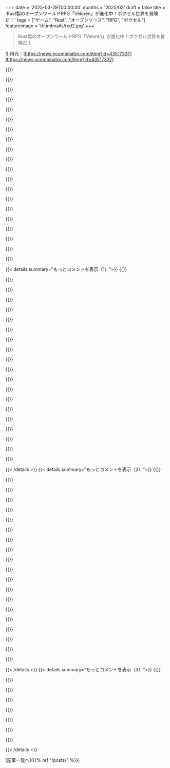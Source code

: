 +++
date = '2025-03-29T00:00:00'
months = '2025/03'
draft = false
title = 'Rust製のオープンワールドRPG「Veloren」が進化中！ボクセル世界を冒険だ！'
tags = ["ゲーム", "Rust", "オープンソース", "RPG", "ボクセル"]
featureimage = 'thumbnails/red2.jpg'
+++

> Rust製のオープンワールドRPG「Veloren」が進化中！ボクセル世界を冒険だ！

引用元：[https://news.ycombinator.com/item?id=43517337](https://news.ycombinator.com/item?id=43517337)

{{<matomeQuote body="山とか川の生成方法に興味あるなら、基本は論文の”Large Scale Terrain Generation from Tectonic Uplift and Fluvial Erosion”がベースになってるよ。各チャンクは（ノイズベースで一定の割合で）隆起して、浸食はチャンクの傾斜とか集水域のサイズで決まるんだ。その結果、河川ネットワークと各チャンクの高さが決まって、それに基づいて道とか洞窟とか構造物が配置されるんだって。実際のボクセルは、プレイヤーがそのエリアをロードした時に初めて決まって、基本的には保存されないらしいよ。あと、worldgenに関係ない技術だけど、レンダリングはwgpu、モデルはMagicaVoxel、クライアントとサーバーはECS（specs）を使ってるって。" userName="skitter" createdAt="2025-03-29T18:41:03" color="#ff33a1">}}

{{<matomeQuote body="ちょっとした注意点として、ランチャー経由のインストール（なんでランチャーが必要なの！？）がちょっとおかしいみたい。Macの直接ダウンロードとCargoからのインストールだと、Airshipper v0.15.0がインストールされるんだけど、それが古くて新しいバージョンをインストールするように言われるんだよね。ボタンをクリックするとGithubのリリースページに飛ぶけど、最新バージョンは0.14なんだ。12月にv0.16のリリースがあるけど、タグだけで成果物がないんだよね。イライラしてやめちゃった。<br>編集：issuesページがあるにもかかわらず、ランチャーのGitHubページは単なるGitLabリポジトリのミラーらしい。GitLabには最新バージョンの成果物があるんだよね。なんで公式リンクと`cargo install`ダウンロードで人々をGitHubページに送るのか謎。" userName="misnome" createdAt="2025-03-29T19:48:49" color="">}}

{{<matomeQuote body="ランチャーは、新しいバージョンが出てるかどうかを確認しなくても、最新ビルドを簡単に取得できるようにするためにあったんだ。数年前は、アップデートが不定期（数日だったり、1週間以上だったり）だったんだよね。週1回新しいビルドを定期的にリリースするようになったけど、今でもランチャーは、GitLabプロジェクトに登録することで利用できる、さまざまな非公式または実験的なサーバーを探索する方法として機能してるよ。" userName="suavesito" createdAt="2025-03-29T21:07:21" color="">}}

{{<matomeQuote body="Velorenは好きなんだよね。デザイン目標とかアートディレクションが好きで、長い間プロジェクトをフォローしてきたんだけど、結局のところ、アーティストと開発者だけでゲームを作ろうとするとどうなるかの完璧な例だよね。たくさんのクールなものがあるんだけど、ビデオゲームとしては常に的外れなんだ。" userName="littlestymaar" createdAt="2025-03-29T22:32:21" color="">}}

{{<matomeQuote body="同意。ゲームに貢献したこともあるから、ちょっとは内情を知ってるつもりだよ。Velorenはクールな機能がたくさん詰まってるけど、ゲームプレイのループとか、全体的なプレイヤー体験にほとんど焦点が当てられてない印象だな。あと、個人の自由時間で達成できないような変更は、非常に難しいんだよね。Velorenは十分に人気があるから、大幅な変更は物議を醸す可能性が高いし。誰も責められないけどね。オープンソースのゲーム開発の性質だと思うしかないのかな。それでも、時間がある人は試してみることをお勧めするよ。数時間は楽しめると思うし。見るべきもの、探索すべきものがたくさんあるし。ちょっとまとまりのないデザインが、時には強みになることもあるんだ。予測できないからね。WoWみたいな洗練された時間泥棒だとは思わないでね。" userName="tormeh" createdAt="2025-03-30T00:57:54" color="#38d3d3">}}

{{<matomeQuote body="Rustのゲーム開発が盛り上がってきてるね。<br>Velorenのメインラインクライアントは、独自のエンジンで構築されてるし。<br>Tiny GladeはBevy ECSを使ってるけど、独自のグラフィックススタックを持ってる。<br>BevyとFyroxはどちらもかなり有能になってきてる。まだGodotじゃないけど、近づいてきてるね。BevyとFyroxは設計目標が大きく異なるから、誰にでも合うものがあるはず。BevyはECSに力を入れてて、レベルビルダーのようなユーティリティクレートやサードパーティライブラリがたくさんある。FyroxはECSにそれほど依存してなくて、すべてを完全なパッケージとして構築しようとしてる。Bevyの方が成熟したエンジンだけど、どちらも実現可能だよ。<br>どちらもWASMバンドルとしてWebに簡単にデプロイできるから、マルチプラットフォームターゲティングに最適。Rustは主要なゲームプログラミング言語になりつつあるね。すでに素晴らしいWebバックエンド/RPC/APIサービスプログラミング言語だから、ゲームサーバーもRustで書けるし。" userName="echelon" createdAt="2025-03-29T19:43:20" color="#ff5c5c">}}

{{<matomeQuote body="古いジョークにあるように、Rustには50個のゲームエンジンがあるけど、ゲームは5個しかないんだよね。ツールはあるけど、大手スタジオは使ってるのかな？" userName="wavemode" createdAt="2025-03-29T20:04:43" color="">}}

{{<matomeQuote body="現在、大手スタジオで使用されている一般的に利用可能なエンジンは、UnrealとUnityだけだよ。CryEngineも数えられるかもしれないけど、Crytek自身以外にそれを使ってる大手開発者は1社しか知らないな。インディーズの中にはGodotを使ってる人もいるけど、それは「大手スタジオ」とは言えないよね。あと、Rustのツールはまだ整ってないよ。UnrealとUnityはどちらも、エンジン自体と同じくらい重要なエコシステム全体を持ってるし。さらに、アセットストア、サポートスタッフ、コンソールサポート、その他、従業員数が3桁になると必要なものがすべて揃ってる。CryEngine（O3DE - 複雑な話）のオープンソースフォークを今すぐダウンロードできるよ。無料だけど、コード以外のものが足りないから誰も使わないんだ。" userName="tormeh" createdAt="2025-03-30T00:28:58" color="">}}

{{<matomeQuote body="GodotがSteamで勢いを増してるね！" userName="prox" createdAt="2025-03-30T08:46:02" color="">}}

{{<matomeQuote body="昨年、Godotで書かれたゲームが781本Steamでリリースされたんだ。これは、リリースされた全ゲーム18,887本の4％にあたるよ。<br>割合は年々増加してるね。<br>制約のないエンジンがより高性能になるにつれて、利益を搾取する商用エンジンを使用する理由が減るんだ。AAAスタジオはまだGodotを使わないだろうけど、いずれ十分に良くなるはず。Unrealの最も高度な機能のいくつかのオープンソース実装が多数存在するようになったし。誰もがMayaの代わりにBlenderを使うようになったよね。同じことがゲームエンジンにも起こるだろうね。" userName="echelon" createdAt="2025-03-30T16:15:23" color="#ff5c5c">}}

{{<matomeQuote body="大手スタジオじゃないけど、BAFTAにノミネートされたゲーム[1]ってのも、それなりにすごいんじゃない？<br>[1]: https://store.steampowered.com/news/app/2198150/view/6559419..." userName="littlestymaar" createdAt="2025-03-29T22:26:12" color="">}}

{{<matomeQuote body="Tiny Gladeは悪くないけど、ゲームって呼べるか微妙だよね。目的もないし、シミュレーション要素もほとんどないし。ただジオラマを作るだけって感じ。" userName="Rohansi" createdAt="2025-03-30T06:19:30" color="">}}

{{<matomeQuote body="Tiny Gladeの方がVelorenよりゲームっぽいと思うけど。" userName="littlestymaar" createdAt="2025-03-30T13:40:35" color="">}}

{{<matomeQuote body="それが何であれ、めちゃくちゃ成功してるよね。" userName="vintermann" createdAt="2025-03-30T10:51:46" color="">}}

{{<matomeQuote body="既存のc++スタックに比べてメリットが少ないし、もっと重要なのは、ゲームエンジンのコーディングをする開発者のほとんどがc++開発者だから、経済的に不利になるからじゃない？" userName="Guthur" createdAt="2025-03-29T20:13:29" color="">}}

{{<matomeQuote body="それが本当かどうかは知らないけど、オープンソースのゲームエンジンだけを見てる人からすると、Bevyはかなり魅力的に見えるよ。すごく有能そうだし(Tiny Gladeはすごい)、コードベースも新しくてモジュール式だし。今、俺を引き留めてる足りないものは、組み込みのエディタ/IDEとスクリプトまたはノードシステムなんだよね。だから今はGodotの方が魅力的に見える。O3DEにも注目してるけど、あれは俺が持ってるハードウェアよりもっと良いものが必要だと思う。" userName="bobajeff" createdAt="2025-03-29T23:38:47" color="#785bff">}}

{{<matomeQuote body="Tiny Gladeは独自のVulkanレンダラーを実装してるってことに注意してね。少なくともECSはBevyのコードベースを使ってると思うけど。BevyのWGPUレンダラーはTiny GladeのVulkanレンダラーほど凝ってない。" userName="tormeh" createdAt="2025-03-30T01:22:30" color="#ff5733">}}

{{<matomeQuote body="Rustの熱狂的な人たちって、Rustが他のすべての言語とツールに取って代わると考えてる気がする。こういうことが行われてるのはクールだけど、それが主要なゲームプログラミング言語になることを示すには不十分だよ。特に、他のツールの成熟度と洗練度からするとね。" userName="knowknow" createdAt="2025-03-29T20:17:49" color="">}}

{{<matomeQuote body="Jaiはどうなの？" userName="pandemic_region" createdAt="2025-03-29T19:52:11" color="">}}

{{<matomeQuote body="公開されてるの？" userName="Ygg2" createdAt="2025-03-29T20:05:55" color="">}}

{{< details summary="もっとコメントを表示（1）">}}
{{<matomeQuote body="いやいや、ベータテスターのインナーサークルはあるけど、一般の人からしたら10年開発してもまだ絵に描いた餅って感じじゃん。" userName="jsheard" createdAt="2025-03-29T20:07:56" color="">}}

{{<matomeQuote body="Jaiで動かせるものって何かあるの？" userName="lawn" createdAt="2025-03-29T20:01:13" color="">}}

{{<matomeQuote body="＞Rustが主要なゲームプログラミング言語になりつつあるね。<br>いや、そうじゃないよ。" userName="heromal" createdAt="2025-03-29T22:11:59" color="">}}

{{<matomeQuote body="ダウン वोटされてるけど、たしかにそうかもね。C++、C#、Lua、GML、Haxe、Swift、Java、Javascriptとかでもいっぱいゲーム作られてるし。ゲームの数で言ったら、Rustは年間トップ10にも入ってないんじゃない？" userName="ecshafer" createdAt="2025-03-29T22:26:50" color="#38d3d3">}}

{{<matomeQuote body="あと、ゲーム業界って結構保守的だから、これらの言語が採用されるまでにも数十年かかったし、プラットフォームのオーナーからのプッシュが必要だったケースも多かったよね。" userName="pjmlp" createdAt="2025-03-30T05:51:17" color="">}}

{{<matomeQuote body="俺のコメントは議論の役に立ってないから、ダウン वोटされるべきだったかも。でも言った通り、Rustはまだ全然影響力ないし、業界がBevyじゃなくて主要な2言語に切り替えるには、メモリ安全だけじゃ無理だと思う。" userName="heromal" createdAt="2025-03-30T16:07:59" color="">}}

{{<matomeQuote body="関連情報。<br>Veloren、オープンソースゲーム、バージョン0.16<br>https://news.ycombinator.com/item?id=39876804<br>– 2024年3月 (17コメント)<br>Velorenの5年間<br>https://news.ycombinator.com/item?id=36259635<br>– 2023年6月 (1コメント)<br>VelorenはRustで書かれたマルチプレイヤーボクセルRPG<br>https://news.ycombinator.com/item?id=33496414<br>– 2022年11月 (4コメント)<br>VelorenはRustで書かれたマルチプレイヤーボクセルRPG<br>https://news.ycombinator.com/item?id=30667022<br>– 2022年3月 (177コメント)<br>Veloren – Rustで書かれたオープンソースMMORPG<br>https://news.ycombinator.com/item?id=26037461<br>– 2021年2月 (143コメント)<br>Veloren: Rustで書かれたオープンワールド、オープンソースマルチプレイヤーボクセルRPG<br>https://news.ycombinator.com/item?id=20347286<br>– 2019年7月 (1コメント)" userName="dang" createdAt="2025-03-30T00:34:25" color="">}}

{{<matomeQuote body="Velorenを数年前にちょっとプレイしたんだけど、めっちゃ進化してて感動したからまたやってみようかな。<br>真面目な質問なんだけど、ボクセルなのにブロックベースなのって何か理由あるの？ボクセル技術が出始めた頃は、めちゃくちゃボクセルがあって、物理演算も得意になって、普通のゲームみたいになると思ってたんだけど。<br>何がボトルネックなの？それとも、これは意図的なデザインなの？ボスとか見てると近づいてる気もするけど、まだ遠い気がする。" userName="ianbutler" createdAt="2025-03-30T02:42:11" color="#38d3d3">}}

{{<matomeQuote body="デザイン的なものじゃない？<br>ボクセルが空間で回転してるのを見ると、それはもう「ボクセル」って感じじゃないんだよね。ただの立方体じゃん。<br>最近は言葉の使い方が大雑把になってるのかも。" userName="JKCalhoun" createdAt="2025-03-30T03:40:16" color="">}}

{{<matomeQuote body="なるほどね。The Finalsみたいな感じを想像してた？でもあれは、破壊できる地形を事前に焼き付けてるのかも。" userName="ianbutler" createdAt="2025-03-30T04:53:47" color="">}}

{{<matomeQuote body="The Finalsの破壊表現はプリベイクじゃないんだね。サーバー側で全部処理して、それをクライアントに伝えてるから一貫性があるんだ。だからCPUに負荷がかかるんだって。" userName="dannersy" createdAt="2025-03-30T08:55:21" color="#785bff">}}

{{<matomeQuote body="へー、それは知らなかった。ちょっと複雑すぎるかなと思ってたけど、確信がなかったんだ。" userName="ianbutler" createdAt="2025-03-30T19:13:09" color="">}}

{{<matomeQuote body="めっちゃわかる。最初にVoxelsを体験したのはCommand and Conquer: Tiberian Sunだったな。あの頃のWestwoodのゲームはユニットとかにvoxel使ってたけど、Minecraftみたいなキューブっぽさを出すつもりはなかったんだよね。ハードとソフトの両方で、物理演算のモデルが今と違ったからだと思う。" userName="belthesar" createdAt="2025-03-31T17:19:19" color="">}}

{{<matomeQuote body="Space Engineers 2とEnshroudedをチェックしてみて。voxelの可能性を広げてるよ。SE2の惑星の水のシミュレーションもすごいことになるらしい。" userName="prox" createdAt="2025-03-30T08:27:50" color="#38d3d3">}}

{{<matomeQuote body="キューブ状じゃないvoxelゲームもたくさんあるよ。Marching cubes algorithmとかまさにそう。Enshroudedっていう、完全に変形可能で採掘可能なワールドのゲームもブロックベースじゃないよ。https://store．steampowered．com/app/1203620/Enshrouded/" userName="tbillington" createdAt="2025-03-30T11:54:00" color="#ff33a1">}}

{{<matomeQuote body="Enshroudedを忘れてた！すごく良い例だ、ありがとう。ってことは、見た目の問題だけなんだね。" userName="ianbutler" createdAt="2025-03-30T19:12:30" color="#ff5733">}}

{{<matomeQuote body="ちょっと変だよね。ブロック状のvoxelの魅力は、建築がしやすいことなのに、これは建築ゲームじゃないし。" userName="vintermann" createdAt="2025-03-30T10:49:03" color="">}}

{{<matomeQuote body="Teardownってゲーム知ってる？" userName="ChickeNES" createdAt="2025-03-30T08:12:19" color="">}}

{{<matomeQuote body="Velorenのめっちゃ初期のバージョンをCube Worldの代替としてプレイしてたの思い出した。今こんなんなってて嬉しい。" userName="99094" createdAt="2025-03-29T20:56:08" color="">}}

{{<matomeQuote body="これはCube Worldっていうゲームのオープンソース版なんだよね。Cube Worldは詐欺みたいなもんで、約束した機能がちょっとしかなくて、何年もアップデートされなかったんだ。" userName="matricaria" createdAt="2025-03-29T19:24:22" color="#ff5733">}}


{{< /details >}}
{{< details summary="もっとコメントを表示（2）">}}
{{<matomeQuote body="このプロジェクトは、言ってる通りCube Worldのクローンとして始まったんだよね（CloneWorldって名前も一時期出てたけど定着しなかった）。でも、すぐに方向性が違うってなったんだ。VelorenはCube Worldに見た目は似てるけど（そこまで似てないと思うけど）、完全に独自の方向に向かってるよ。" userName="suavesito" createdAt="2025-03-29T22:43:44" color="#38d3d3">}}

{{<matomeQuote body="これ、ちょっと古い情報かも。Velorenは最初はCube Worldのクローンとして始まったけど、Veloren独自のゲームになるように目標が変わってきてるんだよね。" userName="tormeh" createdAt="2025-03-30T01:59:41" color="">}}

{{<matomeQuote body="だって全部Minecraftのクローンじゃん。" userName="philipwhiuk" createdAt="2025-03-29T21:02:11" color="">}}

{{<matomeQuote body="Minecraftだって元々はDwarf Fortressの要素を取り入れたInfiniminerのクローンとして始まったんだし。インスピレーションの連鎖だね。" userName="zanderwohl" createdAt="2025-03-29T22:44:59" color="">}}

{{<matomeQuote body="2つの違うアイデアを混ぜ合わせるのは、ほぼ間違いなくクローンじゃないよね。" userName="philipwhiuk" createdAt="2025-04-03T10:33:33" color="">}}

{{<matomeQuote body="全然違うよ。見た目の好みは別として、Cube WorldとVelorenはゲームプレイの点ではMinecraftと共通点なんてないよ。" userName="maeln" createdAt="2025-03-29T21:50:54" color="">}}

{{<matomeQuote body="デフォルトのゲームプレイはそうかもね。でも、MinecraftのサーバーにはVelorenみたいなことをやろうとしてるのがあったと思うよ。Minecraftサーバーのミニゲームとかゲームコンセプトの多様性はすごかったからね。" userName="vintermann" createdAt="2025-03-30T10:47:12" color="">}}

{{<matomeQuote body="MinecraftはInfiniminerのクローンで、InfiniminerはMotherloadの3Dクローンで、Motherloadは…" userName="vmg12" createdAt="2025-03-29T22:29:27" color="">}}

{{<matomeQuote body="全部ディグダグに行き着くんだよ…" userName="itishappy" createdAt="2025-03-29T23:36:22" color="">}}

{{<matomeQuote body="Boulderdashってディグダグのコピーなの？" userName="prox" createdAt="2025-03-30T08:42:41" color="">}}

{{<matomeQuote body="マジかよ、その通りだ！" userName="itishappy" createdAt="2025-03-30T14:46:12" color="">}}

{{<matomeQuote body="でも、Cube Worldはクラフトとか採掘ゲームじゃなくて、オープンワールドのZeldaみたいなARPGだったんだよね。ランダム生成の装備で成長していくのがメインで。ボクセルのサイズは小さくて、テクスチャがないから、3D化したピクセル絵みたいな見た目になってる。" userName="rhet0rica" createdAt="2025-03-29T23:30:07" color="#45d325">}}

{{<matomeQuote body="探してる言葉はボクセルゲームかもね。" userName="SkiFire13" createdAt="2025-03-29T22:13:06" color="">}}

{{<matomeQuote body="いや、そうでもないよ。機能リストを見てみて。他のボクセルゲームは作れるけど、このゲームはそうじゃなくて、Minecraftの機能リストそのものなんだ。" userName="philipwhiuk" createdAt="2025-04-03T10:33:07" color="">}}

{{<matomeQuote body="起動するためのいくつかのコツを紹介するね（詳しいわけじゃないけど、これでうまくいったよ）。RustのパッケージをFlatpakとかCOPRじゃなくてインストールする。Waylandを使ってるなら、fractional scalingを無効にする。airshipperをGnomeのアプリグリッドじゃなくてターミナルから起動する（すでにアプリグリッドから起動したことがあるなら、孤立したプロセスがないか確認してkillしてね。CPUを食いつぶしてるみたいだから）。" userName="daemonologist" createdAt="2025-03-30T02:32:09" color="#785bff">}}

{{<matomeQuote body="それってドイツ語で「失われた」って意味の言葉じゃない？ちょっと前に試してみたんだけど、すごく面白そうだったよ。特にバイオームと雷の表現が。" userName="pndy" createdAt="2025-03-29T18:20:23" color="#ff5c5c">}}

{{<matomeQuote body="ドイツ語だと“Verloren”（オランダ語でも同じ）だよ。でも、似てるのは確かだね。" userName="VonTum" createdAt="2025-03-29T18:21:47" color="">}}

{{<matomeQuote body="偶然じゃないよ、その言葉から来てるんだ！" userName="suavesito" createdAt="2025-03-29T21:08:53" color="">}}

{{<matomeQuote body="マジで嫌い。読むたびに「typoだ」って思っちゃう。" userName="hovering_nox" createdAt="2025-03-29T22:10:35" color="">}}

{{<matomeQuote body="確か、あれってマジでtypoなんだよ。誰かが“verloren”をタイプミスして、それがゲームの名前としていいと思ったらしい。名前の由来って、意外と地味だったりするよね。" userName="tormeh" createdAt="2025-03-30T01:20:23" color="">}}


{{< /details >}}
{{< details summary="もっとコメントを表示（3）">}}
{{<matomeQuote body="最近のゲームのネーミング、マジで嫌いなんだよね。こっちの方が全然いいわ。最近よくあるのは、名詞 形容詞 名詞みたいなパターンじゃん？例えば「Dark Kingdom：Multitude」とかどうよ？" userName="ahartmetz" createdAt="2025-03-30T23:30:12" color="">}}

{{<matomeQuote body="形容詞 名詞 形容詞、だったわ。ゴメン。<br>最初の二つは意味が通じるけど、三つ目でクリエイティブっていうか、ランダムになるんだよね。" userName="ahartmetz" createdAt="2025-03-31T20:53:02" color="">}}

{{<matomeQuote body="マジか、言われるまで「r」が抜けてるの気づかなかったわ。今、めっちゃ共感してる。" userName="spacechild1" createdAt="2025-03-29T23:17:40" color="#ff5733">}}

{{<matomeQuote body="もしかして、このゲームって失われたrを探すクエストなの？" userName="Hikikomori" createdAt="2025-03-29T23:47:22" color="">}}

{{<matomeQuote body="＞“Veloren（/ vɪlɔɹn /、ve-LOR-en、ドイツ語/オランダ語のverloren（‘lost’）から）は、Rust Languageで書かれたオープンワールド、オープンソースのマルチプレイヤーボクセルRPGです。”<br>＞https://wiki.veloren.net/wiki/Main_Page" userName="rzzzt" createdAt="2025-03-29T20:16:04" color="#45d325">}}

{{<matomeQuote body="おかげで仕事が止まったわ！マジ最高！" userName="canadiantim" createdAt="2025-03-30T00:34:22" color="#ff33a1">}}

{{<matomeQuote body="前にSteam Deckで試したとき、ランチャー経由で1年以内だったと思うけど、完全にバグってて遊べなかったんだよね。もし直ってたら、もう一度試してみたいんだけど。" userName="silverliver" createdAt="2025-03-31T06:38:56" color="#38d3d3">}}

{{<matomeQuote body="PS3の3D Dot Game Heroesを思い出すな。" userName="muterad_murilax" createdAt="2025-03-29T19:58:23" color="">}}


{{< /details >}}


[記事一覧へ]({{% ref "/posts/" %}})
